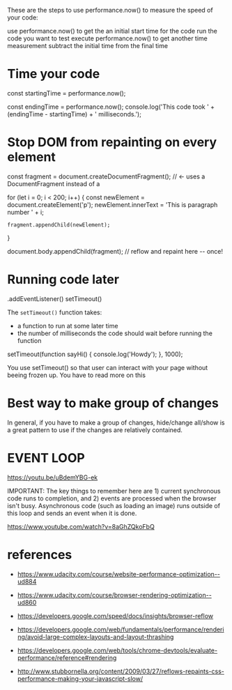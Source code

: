 These are the steps to use performance.now() to measure the speed of your code:

use performance.now() to get the an initial start time for the code
run the code you want to test
execute performance.now() to get another time measurement
subtract the initial time from the final time


# Time your code

<!-- Before code -->
const startingTime = performance.now();

<!-- Code to test -->

<!-- After code -->

const endingTime = performance.now();
console.log('This code took ' + (endingTime - startingTime) + ' milliseconds.');

# Stop DOM from repainting on every element

const fragment = document.createDocumentFragment();  // ← uses a DocumentFragment instead of a <div>

for (let i = 0; i < 200; i++) {
    const newElement = document.createElement('p');
    newElement.innerText = 'This is paragraph number ' + i;

    fragment.appendChild(newElement);
}

document.body.appendChild(fragment); // reflow and repaint here -- once!


# Running code later

.addEventListener()
setTimeout()

The `setTimeout()` function takes:

- a function to run at some later time
- the number of milliseconds the code should wait before running the function

setTimeout(function sayHi() {
    console.log('Howdy');
}, 1000);

You use setTimeout() so that user can interact with your page without beeing frozen up. You have to read more on this

# Best way to make group of changes

In general, if you have to make a group of changes, hide/change all/show is a great pattern to use if the changes are relatively contained.

# EVENT LOOP

https://youtu.be/uBdemYBG-ek

IMPORTANT: The key things to remember here are 1) current synchronous code runs to completion, and 2) events are processed when the browser isn't busy. Asynchronous code (such as loading an image) runs outside of this loop and sends an event when it is done.

https://www.youtube.com/watch?v=8aGhZQkoFbQ



# references

- https://www.udacity.com/course/website-performance-optimization--ud884

- https://www.udacity.com/course/browser-rendering-optimization--ud860

- https://developers.google.com/speed/docs/insights/browser-reflow

- https://developers.google.com/web/fundamentals/performance/rendering/avoid-large-complex-layouts-and-layout-thrashing

- https://developers.google.com/web/tools/chrome-devtools/evaluate-performance/reference#rendering

- http://www.stubbornella.org/content/2009/03/27/reflows-repaints-css-performance-making-your-javascript-slow/
